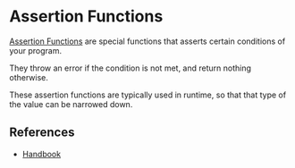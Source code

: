 # Assertion Functions

[Assertion Functions][assertion_functions] are special functions that asserts certain conditions of your program.

They throw an error if the condition is not met, and return nothing otherwise.

These assertion functions are typically used in runtime,
so that that type of the value can be narrowed down.

## References

- [Handbook][assertion_functions]

[assertion_functions]: https://www.typescriptlang.org/docs/handbook/release-notes/typescript-3-7.html#assertion-functions
